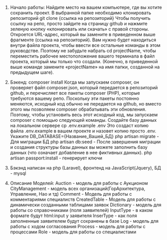 1. Начало работы:
Найдите место на вашем компьютере, где вы хотите сохранить проект. В выбранной папке необходимо клонировать репозиторий git clone {ссылка на репозиторий} Чтобы получить ссылку на репо, просто зайдите на страницу github и нажмите зеленую кнопку «клонировать или скачать» с правой стороны. Откроется URL-адрес, который вы замените в приведенном выше фрагменте (ссылка на репозиторий).
Вам нужно будет находиться внутри файла проекта, чтобы ввести все остальные команды в этом руководстве. Поэтому не забудьте набрать cd projectName, чтобы переместить рабочее местоположение вашего терминала в файл проекта, который мы только что создали. (Конечно, в приведенной выше команде замените «projectName» на имя папки, созданной на предыдущем шаге).
2. Бэкенд:
composer install Когда мы запускаем composer, он проверяет файл composer.json, который передается в репозиторий github, и перечисляет все пакеты composer (PHP), которые требуются вашему репо. Поскольку эти пакеты постоянно меняются, исходный код обычно не передается на github, но вместо этого мы позволяем composer обрабатывать эти обновления. Поэтому, чтобы установить весь этот исходный код, мы запускаем composer с помощью следующей команды.
Создайте базу данных на локальном сервере
cp .env.example .env Это создаст копию файла .env.example в вашем проекте и назовет копию просто .env. Укажите DB_DATABASE={Название_Вашей_БД}
php artisan migrate - Для миграции БД
php artisan db:seed - После завершения миграции и создания структуры базы данных вы можете заполнить базу данных (что означает добавление в нее фиктивных данных).
php artisan passport:install - генерирует ключи

3. Бэкэнд написан на php (Laravel), фронтенд на JavaScript(Jquery), БД - mysql
4. Описание Моделей:
Auction - модель для работы с Аукционом
CityManagement - модель всех организаций(ГорАрхитектура, Управление, Нао и тд)
Comment - Модель для работы с комментариями специалиств
CreatedTable - Модель для работы с динамически созданными таблицами заявок
Dictionary - модель для работы со справочниками (поля заявителей)
InputType - в каком формате будут html:input у заявителя
InserType - как поля заполненные заявителем будут сохранены в базе
Log - модель для работы с ходом согласования
Process - модель для работы с процессами
Role - модель для работы со специалистами
